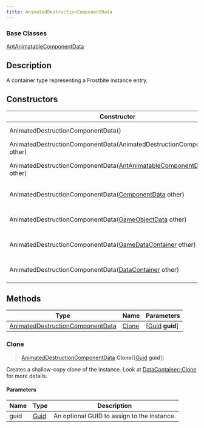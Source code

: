 ```yaml
---
title: AnimatedDestructionComponentData
---
```

### Base Classes

[AntAnimatableComponentData](/vext/ref/fb/antanimatablecomponentdata/)

## Description

A container type representing a Frostbite instance entry.

## Constructors

| Constructor                                                                                      | Description                                                                                                                                                  |
| ------------------------------------------------------------------------------------------------ | ------------------------------------------------------------------------------------------------------------------------------------------------------------ |
| AnimatedDestructionComponentData()                                                               | Create a new instance of this container type.                                                                                                                |
| AnimatedDestructionComponentData(AnimatedDestructionComponentData other)                         | Create a reference copy of an instance of the same type.                                                                                                     |
| AnimatedDestructionComponentData([AntAnimatableComponentData](/vext/ref/fb/antanimatablecomponentdata/) other) | Upcast an instance of type [AntAnimatableComponentData](/vext/ref/fb/antanimatablecomponentdata/) to [AnimatedDestructionComponentData](/vext/ref/fb/animateddestructioncomponentdata/). |
| AnimatedDestructionComponentData([ComponentData](/vext/ref/fb/componentdata/) other)                           | Upcast an instance of type [ComponentData](/vext/ref/fb/componentdata/) to [AnimatedDestructionComponentData](/vext/ref/fb/animateddestructioncomponentdata/).                           |
| AnimatedDestructionComponentData([GameObjectData](/vext/ref/fb/gameobjectdata/) other)                         | Upcast an instance of type [GameObjectData](/vext/ref/fb/gameobjectdata/) to [AnimatedDestructionComponentData](/vext/ref/fb/animateddestructioncomponentdata/).                         |
| AnimatedDestructionComponentData([GameDataContainer](/vext/ref/fb/gamedatacontainer/) other)                   | Upcast an instance of type [GameDataContainer](/vext/ref/fb/gamedatacontainer/) to [AnimatedDestructionComponentData](/vext/ref/fb/animateddestructioncomponentdata/).                   |
| AnimatedDestructionComponentData([DataContainer](/vext/ref/shared/class/datacontainer) other)      | Upcast an instance of type [DataContainer](/vext/ref/shared/class/datacontainer) to [AnimatedDestructionComponentData](/vext/ref/fb/animateddestructioncomponentdata/).      |

## Methods

| Type                                                                 | Name            | Parameters                                     |
| -------------------------------------------------------------------- | --------------- | ---------------------------------------------- |
| [AnimatedDestructionComponentData](/vext/ref/fb/animateddestructioncomponentdata/) | [Clone](#clone) | \[[Guid](/vext/ref/shared/class/guid) **guid**\] |

### Clone

> [AnimatedDestructionComponentData](/vext/ref/fb/animateddestructioncomponentdata/) **Clone**(\[[Guid](/vext/ref/shared/class/guid) **guid**\])

Creates a shallow-copy clone of the instance. Look at [DataContainer::Clone](/vext/ref/shared/class/datacontainer#clone) for more details.

#### Parameters

| Name | Type         | Description                                 |
| ---- | ------------ | ------------------------------------------- |
| guid | [Guid](/vext/ref/shared/class/guid/) | An optional GUID to assign to the instance. |
